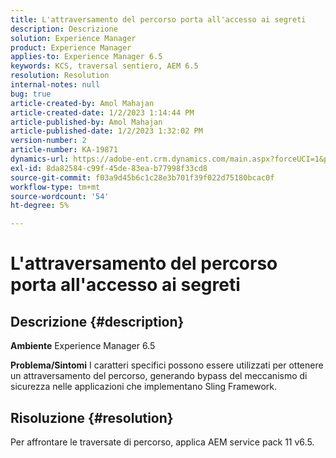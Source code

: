 ```yaml
---
title: L'attraversamento del percorso porta all'accesso ai segreti
description: Descrizione
solution: Experience Manager
product: Experience Manager
applies-to: Experience Manager 6.5
keywords: KCS, traversal sentiero, AEM 6.5
resolution: Resolution
internal-notes: null
bug: true
article-created-by: Amol Mahajan
article-created-date: 1/2/2023 1:14:44 PM
article-published-by: Amol Mahajan
article-published-date: 1/2/2023 1:32:02 PM
version-number: 2
article-number: KA-19871
dynamics-url: https://adobe-ent.crm.dynamics.com/main.aspx?forceUCI=1&pagetype=entityrecord&etn=knowledgearticle&id=e416b26b-9f8a-ed11-81ac-6045bd006ce9
exl-id: 8da82584-c99f-45de-83ea-b77998f33cd8
source-git-commit: f03a9d45b6c1c28e3b701f39f022d75180bcac0f
workflow-type: tm+mt
source-wordcount: '54'
ht-degree: 5%

---
```


# L&#39;attraversamento del percorso porta all&#39;accesso ai segreti

## Descrizione {#description}

<b>Ambiente</b>
Experience Manager 6.5


<b>Problema/Sintomi</b>
I caratteri specifici possono essere utilizzati per ottenere un attraversamento del percorso, generando bypass del meccanismo di sicurezza nelle applicazioni che implementano Sling Framework.


## Risoluzione {#resolution}

Per affrontare le traversate di percorso, applica AEM service pack 11 v6.5.
